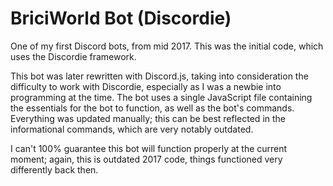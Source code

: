 # BriciWorld Bot (Discordie)
One of my first Discord bots, from mid 2017. This was the initial code, which uses the Discordie framework.

This bot was later rewritten with Discord.js, taking into consideration the difficulty to work with Discordie, especially as I was a newbie into programming at the time. The bot uses a single JavaScript file containing the essentials for the bot to function, as well as the bot's commands. Everything was updated manually; this can be best reflected in the informational commands, which are very notably outdated.

I can't 100% guarantee this bot will function properly at the current moment; again, this is outdated 2017 code, things functioned very differently back then.
